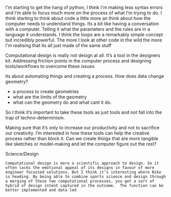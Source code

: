 I'm starting to get the hang of python, I think I'm making less syntax errors and I'm able to focus much more on the process of what I'm trying to do. I think starting to think about code a little more an think about how the computer needs to understand things. Its a bit like having a conversation with a computer. Telling it what the parameters and the rules are in a language it understands. I think the loops are a remarkably simple concept but incredibly powerful. The more I look at other code in the wild the more I'm realising that its all just made of the same stuff

Computational design is really not design at all. It’s a tool in the designers kit. Addressing friction points in the computer process and designing tools/workflows to overcome these issues

Its about automating things and creating a process. How does data change geometry?

- a process to create geometries
- what are the limits of the geometry
- what can the geometry do and what cant it do.

So I think it’s important to take these tools as just tools and not fall into the trap of techno-determinism.

Making sure that it’s only to increase our productivity and not to sacrifice our creativity. I’m interested in how these tools can help the creative process rather than block it. Can we create things that are more tangible like sketches or model-making and let the computer figure out the rest?

Science/Design

    Computational design is more a scientific approach to design. So it often lacks the emotional appeal of its designs in favour of more engineer focussed solutions. But I think it’s interesting where Nike is heading. By being able to combine sports science and design through a merging of these two computational processes, you get a sort of hybrid of design intent captured in the outcome.  The function can be better implemented and data led
